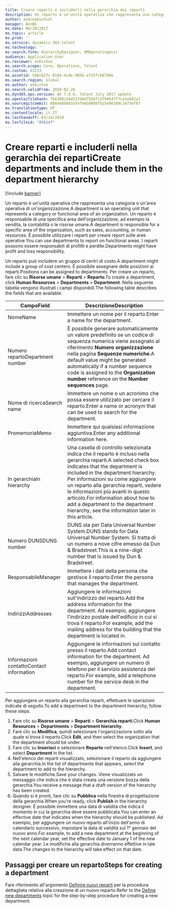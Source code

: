 ```yaml
---
title: Creare reparti e includerli nella gerarchia dei reparti
description: Un reparto è un'unità operativa che rappresenta una categoria o un'area operativa di un'organizzazione. Un reparto è responsabile di una specifica area dell'organizzazione, ad esempio la vendita, la contabilità o le risorse umane. È possibile utilizzare i reparti per creare report sulle aree operative. I reparti possono essere responsabili di profitti e perdite.
author: andreabichsel
manager: AnnBe
ms.date: 06/20/2017
ms.topic: article
ms.prod: ''
ms.service: dynamics-365-talent
ms.technology: ''
ms.search.form: HierarchyDesigner, OMOperatingUnit
audience: Application User
ms.reviewer: anbichse
ms.search.scope: Core, Operations, Talent
ms.custom: 63213
ms.assetid: 5dbc62fc-0184-4c0e-9856-e735fc68799e
ms.search.region: Global
ms.author: anbichse
ms.search.validFrom: 2016-02-28
ms.dyn365.ops.version: AX 7.0.0, Talent July 2017 update
ms.openlocfilehash: 7b6308c54d237d0d7558fc1f94647f7ca1ab82a1
ms.sourcegitcommit: 608e68b603afef9eb98d8fb25e90109c2473ef87
ms.translationtype: HT
ms.contentlocale: it-IT
ms.lasthandoff: 03/19/2019
ms.locfileid: "858147"
---
```

# <a name="create-departments-and-include-them-in-the-department-hierarchy"></a><span data-ttu-id="11c3c-106">Creare reparti e includerli nella gerarchia dei reparti</span><span class="sxs-lookup"><span data-stu-id="11c3c-106">Create departments and include them in the department hierarchy</span></span>

[!include [banner](includes/banner.md)]

<span data-ttu-id="11c3c-107">Un reparto è un'unità operativa che rappresenta una categoria o un'area operativa di un'organizzazione.</span><span class="sxs-lookup"><span data-stu-id="11c3c-107">A department is an operating unit that represents a category or functional area of an organization.</span></span> <span data-ttu-id="11c3c-108">Un reparto è responsabile di una specifica area dell'organizzazione, ad esempio la vendita, la contabilità o le risorse umane.</span><span class="sxs-lookup"><span data-stu-id="11c3c-108">A department is responsible for a specific area of the organization, such as sales, accounting, or human resources.</span></span> <span data-ttu-id="11c3c-109">È possibile utilizzare i reparti per creare report sulle aree operative.</span><span class="sxs-lookup"><span data-stu-id="11c3c-109">You can use departments to report on functional areas.</span></span> <span data-ttu-id="11c3c-110">I reparti possono essere responsabili di profitti e perdite.</span><span class="sxs-lookup"><span data-stu-id="11c3c-110">Departments might have profit and loss responsibility.</span></span>

<span data-ttu-id="11c3c-111">Un reparto può includere un gruppo di centri di costo.</span><span class="sxs-lookup"><span data-stu-id="11c3c-111">A department might include a group of cost centers.</span></span> <span data-ttu-id="11c3c-112">È possibile assegnare delle posizioni ai reparti.</span><span class="sxs-lookup"><span data-stu-id="11c3c-112">Positions can be assigned to departments.</span></span> <span data-ttu-id="11c3c-113">Per creare un reparto, fare clic su **Risorse umane** &gt; **Reparti** &gt; **Reparto**.</span><span class="sxs-lookup"><span data-stu-id="11c3c-113">To create a department, click **Human Resources** &gt; **Departments** &gt; **Department**.</span></span> <span data-ttu-id="11c3c-114">Nella seguente tabella vengono illustrati i campi disponibili.</span><span class="sxs-lookup"><span data-stu-id="11c3c-114">The following table describes the fields that are available.</span></span>

| <span data-ttu-id="11c3c-115">Campo</span><span class="sxs-lookup"><span data-stu-id="11c3c-115">Field</span></span>               | <span data-ttu-id="11c3c-116">Descrizione</span><span class="sxs-lookup"><span data-stu-id="11c3c-116">Description</span></span>                                                                                                                                                                                                       |
|---------------------|-------------------------------------------------------------------------------------------------------------------------------------------------------------------------------------------------------------------|
| <span data-ttu-id="11c3c-117">Nome</span><span class="sxs-lookup"><span data-stu-id="11c3c-117">Name</span></span>                | <span data-ttu-id="11c3c-118">Immettere un nome per il reparto.</span><span class="sxs-lookup"><span data-stu-id="11c3c-118">Enter a name for the department.</span></span>                                                                                                                                                                                  |
| <span data-ttu-id="11c3c-119">Numero reparto</span><span class="sxs-lookup"><span data-stu-id="11c3c-119">Department number</span></span>   | <span data-ttu-id="11c3c-120">È possibile generare automaticamente un valore predefinito se un codice di sequenza numerica viene assegnato al riferimento **Numero organizzazione** nella pagina **Sequenze numeriche**.</span><span class="sxs-lookup"><span data-stu-id="11c3c-120">A default value might be generated automatically if a number sequence code is assigned to the **Organization number** reference on the **Number sequences** page.</span></span>                                                 |
| <span data-ttu-id="11c3c-121">Nome di ricerca</span><span class="sxs-lookup"><span data-stu-id="11c3c-121">Search name</span></span>         | <span data-ttu-id="11c3c-122">Immettere un nome o un acronimo che possa essere utilizzato per cercare il reparto.</span><span class="sxs-lookup"><span data-stu-id="11c3c-122">Enter a name or acronym that can be used to search for the department.</span></span>                                                                                                                                            |
| <span data-ttu-id="11c3c-123">Promemoria</span><span class="sxs-lookup"><span data-stu-id="11c3c-123">Memo</span></span>                | <span data-ttu-id="11c3c-124">Immettere qui qualsiasi informazione aggiuntiva.</span><span class="sxs-lookup"><span data-stu-id="11c3c-124">Enter any additional information here.</span></span>                                                                                                                                                                            |
| <span data-ttu-id="11c3c-125">In gerarchia</span><span class="sxs-lookup"><span data-stu-id="11c3c-125">In hierarchy</span></span>        | <span data-ttu-id="11c3c-126">Una casella di controllo selezionata indica che il reparto è incluso nella gerarchia reparti.</span><span class="sxs-lookup"><span data-stu-id="11c3c-126">A selected check box indicates that the department is included in the department hierarchy.</span></span> <span data-ttu-id="11c3c-127">Per informazioni su come aggiungere un reparto alla gerarchia reparti, vedere le informazioni più avanti in questo articolo.</span><span class="sxs-lookup"><span data-stu-id="11c3c-127">For information about how to add a department to the department hierarchy, see the information later in this article.</span></span> |
| <span data-ttu-id="11c3c-128">Numero DUNS</span><span class="sxs-lookup"><span data-stu-id="11c3c-128">DUNS number</span></span>         | <span data-ttu-id="11c3c-129">DUNS sta per Data Universal Number System.</span><span class="sxs-lookup"><span data-stu-id="11c3c-129">DUNS stands for Data Universal Number System.</span></span> <span data-ttu-id="11c3c-130">Si tratta di un numero a nove cifre emesso da Dun & Bradstreet.</span><span class="sxs-lookup"><span data-stu-id="11c3c-130">This is a nine-digit number that is issued by Dun & Bradstreet.</span></span>                                                                                                     |
| <span data-ttu-id="11c3c-131">Responsabile</span><span class="sxs-lookup"><span data-stu-id="11c3c-131">Manager</span></span>             | <span data-ttu-id="11c3c-132">Immettere i dati della persona che gestisce il reparto.</span><span class="sxs-lookup"><span data-stu-id="11c3c-132">Enter the persona that manages the department.</span></span>                                                                                                                                                                    |
| <span data-ttu-id="11c3c-133">Indirizzi</span><span class="sxs-lookup"><span data-stu-id="11c3c-133">Addresses</span></span>           | <span data-ttu-id="11c3c-134">Aggiungere le informazioni sull'indirizzo del reparto.</span><span class="sxs-lookup"><span data-stu-id="11c3c-134">Add the address information for the department.</span></span> <span data-ttu-id="11c3c-135">Ad esempio, aggiungere l'indirizzo postale dell'edificio in cui si trova il reparto.</span><span class="sxs-lookup"><span data-stu-id="11c3c-135">For example, add the mailing address for the building that the department is located in.</span></span>                                                                          |
| <span data-ttu-id="11c3c-136">Informazioni contatto</span><span class="sxs-lookup"><span data-stu-id="11c3c-136">Contact information</span></span> | <span data-ttu-id="11c3c-137">Aggiungere le informazioni sul contatto presso il reparto.</span><span class="sxs-lookup"><span data-stu-id="11c3c-137">Add contact information for the department.</span></span> <span data-ttu-id="11c3c-138">Ad esempio, aggiungere un numero di telefono per il servizio assistenza del reparto.</span><span class="sxs-lookup"><span data-stu-id="11c3c-138">For example, add a telephone number for the service desk in the department.</span></span>                                                                                           |

<span data-ttu-id="11c3c-139">Per aggiungere un reparto alla gerarchia reparti, effettuare le operazioni indicate di seguito.</span><span class="sxs-lookup"><span data-stu-id="11c3c-139">To add a department to the department hierarchy, follow these steps.</span></span>

1.  <span data-ttu-id="11c3c-140">Fare clic su **Risorse umane** &gt; **Reparti** &gt; **Gerarchia reparti**.</span><span class="sxs-lookup"><span data-stu-id="11c3c-140">Click **Human Resources** &gt; **Departments** &gt; **Department hierarchy**.</span></span>
2.  <span data-ttu-id="11c3c-141">Fare clic su **Modifica**, quindi selezionare l'organizzazione sotto alla quale si trova il reparto.</span><span class="sxs-lookup"><span data-stu-id="11c3c-141">Click **Edit**, and then select the organization that the department should be under.</span></span>
3.  <span data-ttu-id="11c3c-142">Fare clic su **Inserisci** e selezionare **Reparto** nell'elenco.</span><span class="sxs-lookup"><span data-stu-id="11c3c-142">Click **Insert**, and select **Department** in the list.</span></span>
4.  <span data-ttu-id="11c3c-143">Nell'elenco dei reparti visualizzato, selezionare il reparto da aggiungere alla gerarchia.</span><span class="sxs-lookup"><span data-stu-id="11c3c-143">In the list of departments that appears, select the department to add to the hierarchy.</span></span>
5.  <span data-ttu-id="11c3c-144">Salvare le modifiche.</span><span class="sxs-lookup"><span data-stu-id="11c3c-144">Save your changes.</span></span> <span data-ttu-id="11c3c-145">Viene visualizzato un messaggio che indica che è stata creata una versione bozza della gerarchia.</span><span class="sxs-lookup"><span data-stu-id="11c3c-145">You receive a message that a draft version of the hierarchy has been created.</span></span>
6.  <span data-ttu-id="11c3c-146">Quando si è pronti, fare clic su **Pubblica** nella finestra di progettazione della gerarchia.</span><span class="sxs-lookup"><span data-stu-id="11c3c-146">When you're ready, click **Publish** in the hierarchy designer.</span></span> <span data-ttu-id="11c3c-147">È possibile immettere una data di validità che indica il momento in cui la gerarchia deve essere pubblicata.</span><span class="sxs-lookup"><span data-stu-id="11c3c-147">You can enter an effective date that indicates when the hierarchy should be published.</span></span> <span data-ttu-id="11c3c-148">Ad esempio, per aggiungere un nuovo reparto all'inizio dell'anno di calendario successivo, impostare la data di validità sul 1° gennaio del nuovo anno.</span><span class="sxs-lookup"><span data-stu-id="11c3c-148">For example, to add a new department at the beginning of the next calendar year, set the effective date to January 1 of the new calendar year.</span></span> <span data-ttu-id="11c3c-149">Le modifiche alla gerarchia diverranno effettive in tale data.</span><span class="sxs-lookup"><span data-stu-id="11c3c-149">The changes to the hierarchy will take effect on that date.</span></span>

## <a name="steps-for-creating-a-department"></a><span data-ttu-id="11c3c-150">Passaggi per creare un reparto</span><span class="sxs-lookup"><span data-stu-id="11c3c-150">Steps for creating a department</span></span>
<span data-ttu-id="11c3c-151">Fare riferimento all'argomento [Definire nuovi reparti](../fin-and-ops/hr/tasks/define-new-departments.md) per la procedura dettagliata relativa alla creazione di un nuovo reparto.</span><span class="sxs-lookup"><span data-stu-id="11c3c-151">Refer to the [Define new departments](../fin-and-ops/hr/tasks/define-new-departments.md) topic for the step-by-step procedure for creating a new department.</span></span> 
